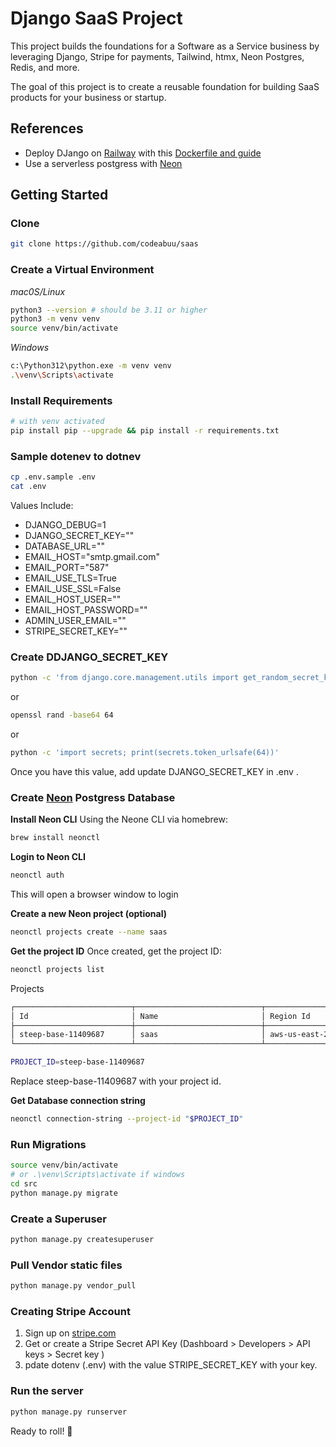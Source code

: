 # Django SaaS Project

This project builds the foundations for a Software as a Service business by leveraging Django, Stripe for payments, Tailwind, htmx, Neon Postgres, Redis, and more.

The goal of this project is to create a reusable foundation for building SaaS products for your business or startup.

## References

- Deploy DJango on [Railway](https://railway.app/?referralCode=fgkUis) with this [Dockerfile and guide](https://www.codingforentrepreneurs.com/blog/deploy-django-on-railway-with-this-dockerfile)
- Use a serverless postgress with [Neon](https://neon.tech/) 


## Getting Started
### Clone
```bash
git clone https://github.com/codeabuu/saas
```
### Create a Virtual Environment
*mac0S/Linux*
```bash
python3 --version # should be 3.11 or higher
python3 -m venv venv
source venv/bin/activate
```

*Windows*
```bash
c:\Python312\python.exe -m venv venv
.\venv\Scripts\activate
```
### Install Requirements
```bash
# with venv activated
pip install pip --upgrade && pip install -r requirements.txt
```
### Sample dotenev to dotnev
```bash
cp .env.sample .env
cat .env
```
Values Include:
- DJANGO_DEBUG=1
- DJANGO_SECRET_KEY=""
- DATABASE_URL=""
- EMAIL_HOST="smtp.gmail.com"
- EMAIL_PORT="587"
- EMAIL_USE_TLS=True
- EMAIL_USE_SSL=False
- EMAIL_HOST_USER=""
- EMAIL_HOST_PASSWORD=""
- ADMIN_USER_EMAIL=""
- STRIPE_SECRET_KEY=""

### Create DDJANGO_SECRET_KEY
```bash
python -c 'from django.core.management.utils import get_random_secret_key; print(get_random_secret_key())'
```
or
```bash
openssl rand -base64 64
```
or
```bash
python -c 'import secrets; print(secrets.token_urlsafe(64))'
```
Once you have this value, add update DJANGO_SECRET_KEY in .env .

### Create [Neon](https://neon.tech/) Postgress Database
**Install Neon CLI**
Using the Neone CLI via homebrew:
```bash
brew install neonctl
```

**Login to Neon CLI**
```bash
neonctl auth
```
This will open a browser window to login

**Create a new Neon project (optional)**
```bash
neonctl projects create --name saas
```

**Get the project ID**
Once created, get the project ID:
```bash
neonctl projects list
```
Projects
```bash
┌──────────────────────────┬────────────────────────────┬───────────────┬──────────────────────┐
│ Id                       │ Name                       │ Region Id     │ Created At           │
├──────────────────────────┼────────────────────────────┼───────────────┼──────────────────────┤
│ steep-base-11409687      │ saas                       │ aws-us-east-2 │ 2024-11-02T04:03:07Z │
└──────────────────────────┴────────────────────────────┴───────────────┴──────────────────────┘
```
```bash
PROJECT_ID=steep-base-11409687
```
Replace steep-base-11409687 with your project id.

**Get Database connection string**
```bash
neonctl connection-string --project-id "$PROJECT_ID"
```

### Run Migrations
```bash
source venv/bin/activate 
# or .\venv\Scripts\activate if windows
cd src
python manage.py migrate
```
### Create a Superuser
```bash
python manage.py createsuperuser
```

### Pull Vendor static files
```bash
python manage.py vendor_pull
```

### Creating Stripe Account
1. Sign up on [stripe.com](https://dashboard.stripe.com/register)
2. Get or create a Stripe Secret API Key (Dashboard > Developers > API keys > Secret key )
3. pdate dotenv (.env) with the value STRIPE_SECRET_KEY with your key.

### Run the server
```bash
python manage.py runserver
```

Ready to roll! 🚀
